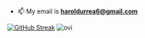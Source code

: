 
- 📫 My email is **haroldurrea6@gmail.com**

[![GitHub Streak](https://streak-stats.demolab.com/?user=H4r0l)](https://git.io/streak-stats) <img src="https://github-readme-stats.vercel.app/api/top-langs?username=H4r0l&show_icons=true&locale=en&layout=compact&theme=light" alt="ovi" />


